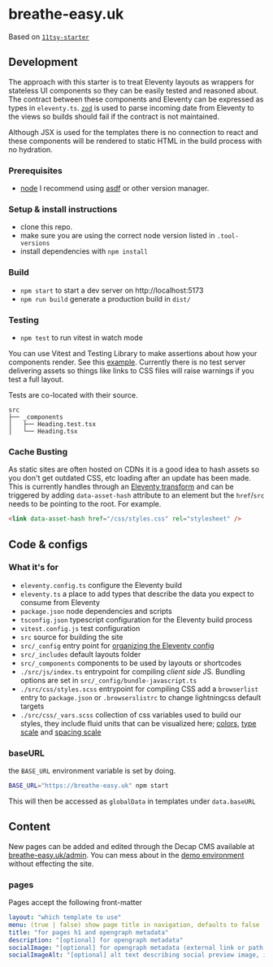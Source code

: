# breathe-easy.uk

Based on [`11tsy-starter`](https://github.com/aaaaargZombies/11tsy-starter/)

## Development

The approach with this starter is to treat Eleventy layouts as wrappers for stateless UI components so they can be easily tested and reasoned about. The contract between these components and Eleventy can be expressed as types in `eleventy.ts`. [`zod`](https://zod.dev/) is used to parse incoming date from Eleventy to the views so builds should fail if the contract is not maintained.

Although JSX is used for the templates there is no connection to react and these components will be rendered to static HTML in the build process with no hydration.


### Prerequisites

- [node](https://nodejs.org/) I recommend using [asdf](https://asdf-vm.com/) or other version manager.

### Setup & install instructions

- clone this repo.
- make sure you are using the correct node version listed in `.tool-versions`
- install dependencies with `npm install`

### Build

- `npm start` to start a dev server on http://localhost:5173
- `npm run build` generate a production build in `dist/`

### Testing

- `npm test` to run vitest in watch mode

You can use Vitest and Testing Library to make assertions about how your components render. See this [example](https://github.com/aaaaargZombies/11tsy-starter/blob/df4ba94d3270abe9ecf36d95a8a7812173f36973/src/_components/Heading.test.tsx). Currently there is no test server delivering assets so things like links to CSS files will raise warnings if you test a full layout.

Tests are co-located with their source.

```
src
├── _components
│   ├── Heading.test.tsx
│   └── Heading.tsx
```

### Cache Busting

As static sites are often hosted on CDNs it is a good idea to hash assets so you don't get outdated CSS, etc loading after an update has been made. This is currently handles through an [Eleventy transform](https://www.11ty.dev/docs/transforms/) and can be triggered by adding `data-asset-hash` attribute to an element but the `href`/`src` needs to be pointing to the root. For example.

```html
<link data-asset-hash href="/css/styles.css" rel="stylesheet" />
```


## Code & configs

### What it's for

- `eleventy.config.ts` configure the Eleventy build
- `eleventy.ts` a place to add types that describe the data you expect to consume from Eleventy
- `package.json` node dependencies and scripts
- `tsconfig.json` typescript configuration for the Eleventy build process
- `vitest.config.js` test configuration
- `src` source for building the site
- `src/_config` entry point for [organizing the Eleventy config](https://www.lenesaile.com/en/blog/organizing-the-eleventy-config-file/)
- `src/_includes` default layouts folder
- `src/_components` components to be used by layouts or shortcodes
- `./src/js/index.ts` entrypoint for compiling *client side* JS. Bundling options are set in `src/_config/bundle-javascript.ts`
- `./src/css/styles.scss` entrypoint for compiling CSS add a `browserlist` entry to `package.json` or `.browserslistrc` to change lightningcss default targets
- `./src/css/_vars.scss` collection of css variables used to build our styles, they include fluid units that can be visualized here; [colors](https://abc.useallfive.com/?colors[]=000000,FFFFFF,044156,4F81BD,65B891,F6F183,B48C87), [type scale]( https://utopia.fyi/type/calculator?c=320,18,1.2,1240,20,1.25,9,2,&s=0.75|0.5|0.25,1.5|2|3|4|6,s-l&g=s,l,xl,12) and [spacing scale](https://utopia.fyi/space/calculator?c=320,18,1.2,1240,20,1.25,6,3,&s=0.75|0.5|0.25,1.5|2|3|4|6,s-3xl|m-xl&g=s,l,xl,12)

### baseURL

the `BASE_URL` environment variable is set by doing.

```sh
BASE_URL="https://breathe-easy.uk" npm start
```

This will then be accessed as `globalData` in templates under `data.baseURL`


## Content

New pages can be added and edited through the Decap CMS available at [breathe-easy.uk/admin](https://breathe-easy.uk/admin). You can mess about in the [demo environment](https://demo.decapcms.org/) without effecting the site.

### pages

Pages accept the following front-matter

```yaml
layout: "which template to use"
menu: (true | false) show page title in navigation, defaults to false
title: "for pages h1 and opengraph metadata"
description: "[optional] for opengraph metadata"
socialImage: "[optional] for opengraph metadata (external link or path to file)"
socialImageAlt: "[optional] alt text describing social preview image, if you do not include this then it will fallback to the default image / alt"
```
